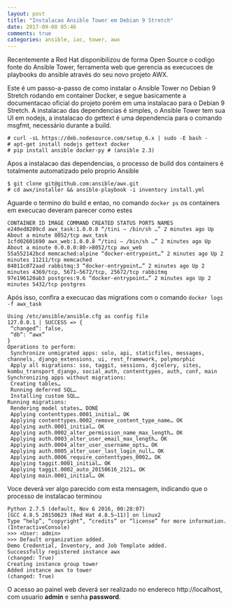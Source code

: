 ```yaml
---
layout: post
title: "Instalacao Ansible Tower em Debian 9 Stretch"
date: 2017-09-08 05:46
comments: true
categories: ansible, iac, tower, awx
---
```


Recentemente a Red Hat disponibilizou de forma Open Source o codigo fonte do Ansible Tower, ferramenta web que gerencia as execucoes de playbooks do ansible através do seu novo projeto AWX.

Este é um passo-a-passo de como instalar o Ansible Tower no Debian 9 Stretch rodando em container Docker, e segue basicamente a documentacao oficial do projeto porém em uma instalacao para o Debian 9 Stretch.
A instalacao das dependencias é simples, o Ansible Tower tem sua UI em nodejs, a instalacao do gettext é uma dependencia para o comando msgfmt, necessário durante a build.

	# curl -sL https://deb.nodesource.com/setup_6.x | sudo -E bash -
	# apt-get install nodejs gettext docker
	# pip install ansible docker-py # (ansible 2.3)

Apos a instalacao das dependencias, o processo de build dos containers é totalmente automatizado pelo proprio Ansible

	$ git clone git@github.com:ansible/awx.git
	# cd awx/installer && ansible-playbook -i inventory install.yml

Aguarde o termino do build e entao, no comando `docker ps` os containers em execucao deveram parecer como estes

	CONTAINER ID IMAGE COMMAND CREATED STATUS PORTS NAMES
	e240ed8209cd awx_task:1.0.0.8 “/tini — /bin/sh …” 2 minutes ago Up About a minute 8052/tcp awx_task
	1cfd02601690 awx_web:1.0.0.8 “/tini — /bin/sh …” 2 minutes ago Up About a minute 0.0.0.0:80->8052/tcp awx_web
	55a552142bcd memcached:alpine “docker-entrypoint…” 2 minutes ago Up 2 minutes 11211/tcp memcached
	84011c072aad rabbitmq:3 “docker-entrypoint…” 2 minutes ago Up 2 minutes 4369/tcp, 5671–5672/tcp, 25672/tcp rabbitmq
	97e196120ab3 postgres:9.6 “docker-entrypoint…” 2 minutes ago Up 2 minutes 5432/tcp postgres

Após isso, confira a execucao das migrations com o comando `docker logs -f awx_task`

	Using /etc/ansible/ansible.cfg as config file
	127.0.0.1 | SUCCESS => {
	 “changed”: false,
	 “db”: “awx”
	}
	Operations to perform:
	 Synchronize unmigrated apps: solo, api, staticfiles, messages, channels, django_extensions, ui, rest_framework, polymorphic
	 Apply all migrations: sso, taggit, sessions, djcelery, sites, kombu_transport_django, social_auth, contenttypes, auth, conf, main
	Synchronizing apps without migrations:
	 Creating tables…
	 Running deferred SQL…
	 Installing custom SQL…
	Running migrations:
	 Rendering model states… DONE
	 Applying contenttypes.0001_initial… OK
	 Applying contenttypes.0002_remove_content_type_name… OK
	 Applying auth.0001_initial… OK
	 Applying auth.0002_alter_permission_name_max_length… OK
	 Applying auth.0003_alter_user_email_max_length… OK
	 Applying auth.0004_alter_user_username_opts… OK
	 Applying auth.0005_alter_user_last_login_null… OK
	 Applying auth.0006_require_contenttypes_0002… OK
	 Applying taggit.0001_initial… OK
	 Applying taggit.0002_auto_20150616_2121… OK
	 Applying main.0001_initial… OK

Voce deverá ver algo parecido com esta mensagem, indicando que o processo de instalacao terminou

	Python 2.7.5 (default, Nov 6 2016, 00:28:07)
	[GCC 4.8.5 20150623 (Red Hat 4.8.5–11)] on linux2
	Type “help”, “copyright”, “credits” or “license” for more information.
	(InteractiveConsole)
	>>> <User: admin>
	>>> Default organization added.
	Demo Credential, Inventory, and Job Template added.
	Successfully registered instance awx
	(changed: True)
	Creating instance group tower
	Added instance awx to tower
	(changed: True)

O acesso ao painel web deverá ser realizado no endereco http://localhost, com usuario **admin** e senha **password**.

